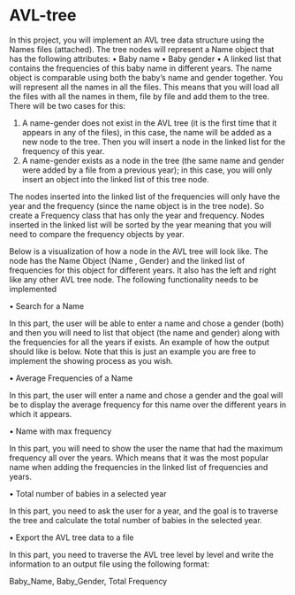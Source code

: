 # AVL-tree
In this project, you will implement an AVL tree data structure using the Names files (attached). 
The tree nodes will represent a Name object that has the following attributes:
• Baby name
• Baby gender
• A linked list that contains the frequencies of this baby name in different years.
The name object is comparable using both the baby’s name and gender together.
You will represent all the names in all the files. This means that you will load all the files with all 
the names in them, file by file and add them to the tree. There will be two cases for this:
1. A name-gender does not exist in the AVL tree (it is the first time that it appears in any of 
the files), in this case, the name will be added as a new node to the tree. Then you will 
insert a node in the linked list for the frequency of this year.
2. A name-gender exists as a node in the tree (the same name and gender were added by a 
file from a previous year); in this case, you will only insert an object into the linked list of 
this tree node. 

The nodes inserted into the linked list of the frequencies will only have the year and the frequency 
(since the name object is in the tree node). So create a Frequency class that has only the year 
and frequency. Nodes inserted in the linked list will be sorted by the year meaning that you will 
need to compare the frequency objects by year.

Below is a visualization of how a node in the AVL tree will look like.
The node has the Name Object (Name , Gender) and the linked list of frequencies for this object 
for different years. It also has the left and right like any other AVL tree node.
The following functionality needs to be implemented

• Search for a Name

In this part, the user will be able to enter a name and chose a gender (both) and then you will need to list 
that object (the name and gender) along with the frequencies for all the years if exists. An example of how 
the output should like is below. Note that this is just an example you are free to implement the showing 
process as you wish.

• Average Frequencies of a Name

In this part, the user will enter a name and chose a gender and the goal will be to display the average 
frequency for this name over the different years in which it appears.

• Name with max frequency

In this part, you will need to show the user the name that had the maximum frequency all over the years. 
Which means that it was the most popular name when adding the frequencies in the linked list of 
frequencies and years.

• Total number of babies in a selected year

In this part, you need to ask the user for a year, and the goal is to traverse the tree and calculate the total 
number of babies in the selected year.

• Export the AVL tree data to a file

In this part, you need to traverse the AVL tree level by level and write the information to an output file 
using the following format:

Baby_Name, Baby_Gender, Total Frequency
